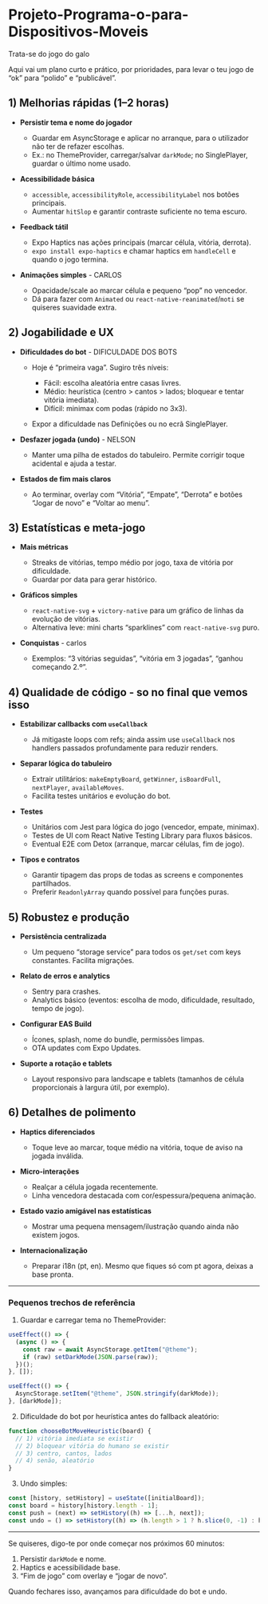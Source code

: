 # Projeto-Programa-o-para-Dispositivos-Moveis
Trata-se do jogo do galo

Aqui vai um plano curto e prático, por prioridades, para levar o teu jogo de “ok” para “polido” e “publicável”.

## 1) Melhorias rápidas (1–2 horas)

* **Persistir tema e nome do jogador**

  * Guardar em AsyncStorage e aplicar no arranque, para o utilizador não ter de refazer escolhas.
  * Ex.: no ThemeProvider, carregar/salvar `darkMode`; no SinglePlayer, guardar o último nome usado.

* **Acessibilidade básica**

  * `accessible`, `accessibilityRole`, `accessibilityLabel` nos botões principais.
  * Aumentar `hitSlop` e garantir contraste suficiente no tema escuro.

* **Feedback tátil** 

  * Expo Haptics nas ações principais (marcar célula, vitória, derrota).
  * `expo install expo-haptics` e chamar haptics em `handleCell` e quando o jogo termina.

* **Animações simples** - CARLOS

  * Opacidade/scale ao marcar célula e pequeno “pop” no vencedor.
  * Dá para fazer com `Animated` ou `react-native-reanimated`/`moti` se quiseres suavidade extra.

## 2) Jogabilidade e UX

* **Dificuldades do bot** - DIFICULDADE DOS BOTS

  * Hoje é “primeira vaga”. Sugiro três níveis:

    * Fácil: escolha aleatória entre casas livres.
    * Médio: heurística (centro > cantos > lados; bloquear e tentar vitória imediata).
    * Difícil: minimax com podas (rápido no 3x3).
  * Expor a dificuldade nas Definições ou no ecrã SinglePlayer.

* **Desfazer jogada (undo)** - NELSON

  * Manter uma pilha de estados do tabuleiro. Permite corrigir toque acidental e ajuda a testar.


* **Estados de fim mais claros**

  * Ao terminar, overlay com “Vitória”, “Empate”, “Derrota” e botões “Jogar de novo” e “Voltar ao menu”.


## 3) Estatísticas e meta-jogo

* **Mais métricas** 

  * Streaks de vitórias, tempo médio por jogo, taxa de vitória por dificuldade.
  * Guardar por data para gerar histórico.

* **Gráficos simples** 

  * `react-native-svg` + `victory-native` para um gráfico de linhas da evolução de vitórias.
  * Alternativa leve: mini charts “sparklines” com `react-native-svg` puro.

* **Conquistas** - carlos

  * Exemplos: “3 vitórias seguidas”, “vitória em 3 jogadas”, “ganhou começando 2.º”.

## 4) Qualidade de código - so no final que vemos isso

* **Estabilizar callbacks com `useCallback`**

  * Já mitigaste loops com refs; ainda assim use `useCallback` nos handlers passados profundamente para reduzir renders.

* **Separar lógica do tabuleiro**

  * Extrair utilitários: `makeEmptyBoard`, `getWinner`, `isBoardFull`, `nextPlayer`, `availableMoves`.
  * Facilita testes unitários e evolução do bot.

* **Testes**

  * Unitários com Jest para lógica do jogo (vencedor, empate, minimax).
  * Testes de UI com React Native Testing Library para fluxos básicos.
  * Eventual E2E com Detox (arranque, marcar células, fim de jogo).

* **Tipos e contratos**

  * Garantir tipagem das props de todas as screens e componentes partilhados.
  * Preferir `ReadonlyArray` quando possível para funções puras.

## 5) Robustez e produção

* **Persistência centralizada**

  * Um pequeno “storage service” para todos os `get/set` com keys constantes. Facilita migrações.

* **Relato de erros e analytics**

  * Sentry para crashes.
  * Analytics básico (eventos: escolha de modo, dificuldade, resultado, tempo de jogo).

* **Configurar EAS Build**

  * Ícones, splash, nome do bundle, permissões limpas.
  * OTA updates com Expo Updates.

* **Suporte a rotação e tablets**

  * Layout responsivo para landscape e tablets (tamanhos de célula proporcionais à largura útil, por exemplo).

## 6) Detalhes de polimento

* **Haptics diferenciados**

  * Toque leve ao marcar, toque médio na vitória, toque de aviso na jogada inválida.

* **Micro-interações**

  * Realçar a célula jogada recentemente.
  * Linha vencedora destacada com cor/espessura/pequena animação.

* **Estado vazio amigável nas estatísticas**

  * Mostrar uma pequena mensagem/ilustração quando ainda não existem jogos.

* **Internacionalização**

  * Preparar i18n (pt, en). Mesmo que fiques só com pt agora, deixas a base pronta.

---

### Pequenos trechos de referência

1. Guardar e carregar tema no ThemeProvider:

```ts
useEffect(() => {
  (async () => {
    const raw = await AsyncStorage.getItem("@theme");
    if (raw) setDarkMode(JSON.parse(raw));
  })();
}, []);

useEffect(() => {
  AsyncStorage.setItem("@theme", JSON.stringify(darkMode));
}, [darkMode]);
```

2. Dificuldade do bot por heurística antes do fallback aleatório:

```ts
function chooseBotMoveHeuristic(board) {
  // 1) vitória imediata se existir
  // 2) bloquear vitória do humano se existir
  // 3) centro, cantos, lados
  // 4) senão, aleatório
}
```

3. Undo simples:

```ts
const [history, setHistory] = useState([initialBoard]);
const board = history[history.length - 1];
const push = (next) => setHistory((h) => [...h, next]);
const undo = () => setHistory((h) => (h.length > 1 ? h.slice(0, -1) : h));
```

---

Se quiseres, digo-te por onde começar nos próximos 60 minutos:

1. Persistir `darkMode` e nome.
2. Haptics e acessibilidade base.
3. “Fim de jogo” com overlay e “jogar de novo”.

Quando fechares isso, avançamos para dificuldade do bot e undo.
